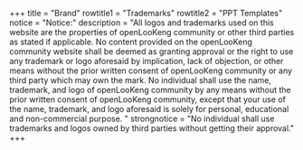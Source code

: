 +++
title = "Brand"
rowtitle1 = "Trademarks"
rowtitle2 = "PPT Templates"
notice = "Notice:"
description = "All logos and trademarks used on this website are the properties of openLooKeng community or other third parties as stated if applicable. No content provided on the openLooKeng community website shall be deemed as granting approval or the right to use any trademark or logo aforesaid by implication, lack of objection, or other means without the prior written consent of openLooKeng community or any third party which may own the mark. No individual shall use the name, trademark, and logo of openLooKeng community by any means without the prior written consent of openLooKeng community, except that your use of the name, trademark, and logo aforesaid is solely for personal, educational and non-commercial purpose. "
strongnotice = "No individual shall use trademarks and logos owned by third parties without getting their approval."
+++
